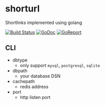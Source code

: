 # shorturl

Shortlinks implemented using golang


[![Build Status](https://api.travis-ci.org/kaiiak/shorturl.svg?branch=master)](https://travis-ci.org/kaiiak/shorturl) 
[![GoDoc](https://godoc.org/github.com/kaiiak/shorturl?status.svg)](https://godoc.org/github.com/kaiiak/goproxy)
[![GoReport](https://goreportcard.com/badge/github.com/kaiiak/shorturl)](https://goreportcard.com/report/github.com/kaiiak/shorturl)

## CLI
* dbtype
    - only support `mysql`, `postgresql`, `sqlite`
* dbpath
    - your database DSN
* cachepath
    - redis address
* port
    - http listen port